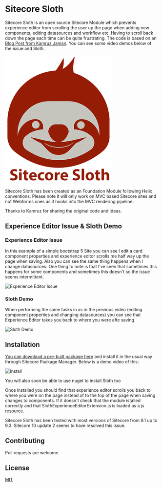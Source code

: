 # Sitecore Sloth

Sitecore Sloth is an open source Sitecore Module which prevents experience editor from scrolling the user up the page when adding new components, editing datasources and workflow etc. Having to scroll back down the page each time can be quite frustrating. The code is based on an [Blog Post from Kamruz Jaman](https://jammykam.wordpress.com/2017/09/08/inheriting-and-extending-sitecore-javascript/). You can see some video demos below of the issue and Sloth.

![Sloth Logo](/src/Foundation/Sloth/code/SitecorePackage/sitecore-sloth-logo-small.png)

Sitecore Sloth has been created as an Foundation Module following Helix conventions. Please note it will only work on MVC based Sitecore sites and not Webforms ones as it hooks into the MVC rendering pipeline.

Thanks to Kamruz for sharing the original code and ideas.

## Experience Editor Issue & Sloth Demo

### Experience Editor Issue

In this example of a simple bootstrap 5 Site you can see I edit a card component properties and experience editor scrolls me half way up the page when saving. Also you can see the same thing happens when I change datasources. One thing to note is that I've seen that sometimes this happens for some components and sometimes this doesn't so the issue seems intermittent.

![Experience Editor Issue](sloth-experience-editor-issue.gif)

### Sloth Demo

When performing the same tasks in as in the previous video (editing component properties and changing datasources) you can see that Experience Editor takes you back to where you were afte saving.

![Sloth Demo](/src/Foundation/Sloth/code/Videos/sloth-demo.gif)

## Installation

[You can download a pre-built package here](https://github.com/fluxdigital/FluxDigital.Extensions/blob/master/src/Foundation/Sloth/code/SitecorePackage/Sitecore%20Sloth-1.0.zip) and install it in the usual way through Sitecore Package Manager. Below is a demo video of this:

![Install](/src/Foundation/Sloth/code/Videos/sloth-install.gif)

You will also soon be able to use nuget to install Sloth too

Once installed you should find that experience editor scrolls you back to where you were on the page instead of to the top of the page when saving changes to components. If it doesn't check that the module istalled correctly and that SlothExperienceEditorExtension.js is loaded as a js resource.

Sitecore Sloth has been tested with most versions of Sitecore from 9.1 up to 9.3. Sitecore 10 update 2 seems to have resolved this issue.

## Contributing

Pull requests are welcome.

## License

[MIT](https://choosealicense.com/licenses/mit/)
